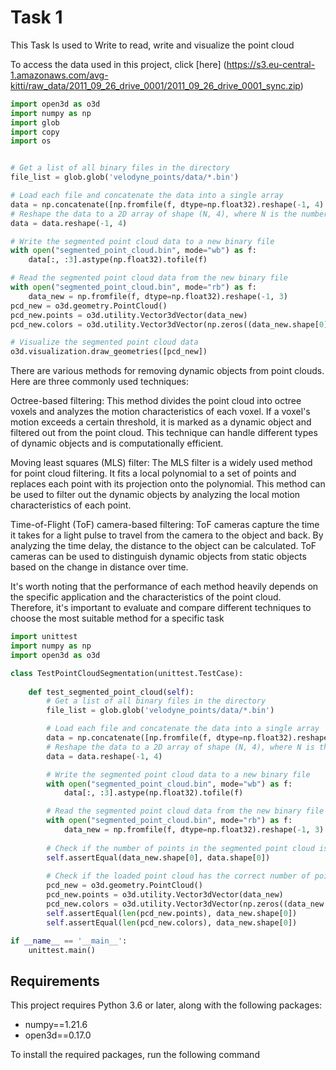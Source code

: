 # Task 1
This Task Is used to Write to read, write and visualize the point cloud

To access the data used in this project, click [here] (https://s3.eu-central-1.amazonaws.com/avg-kitti/raw_data/2011_09_26_drive_0001/2011_09_26_drive_0001_sync.zip)


```python
import open3d as o3d
import numpy as np
import glob
import copy
import os


# Get a list of all binary files in the directory
file_list = glob.glob('velodyne_points/data/*.bin')

# Load each file and concatenate the data into a single array
data = np.concatenate([np.fromfile(f, dtype=np.float32).reshape(-1, 4) for f in file_list])
# Reshape the data to a 2D array of shape (N, 4), where N is the number of points
data = data.reshape(-1, 4)

# Write the segmented point cloud data to a new binary file
with open("segmented_point_cloud.bin", mode="wb") as f:
    data[:, :3].astype(np.float32).tofile(f)

# Read the segmented point cloud data from the new binary file
with open("segmented_point_cloud.bin", mode="rb") as f:
    data_new = np.fromfile(f, dtype=np.float32).reshape(-1, 3)
pcd_new = o3d.geometry.PointCloud()
pcd_new.points = o3d.utility.Vector3dVector(data_new)
pcd_new.colors = o3d.utility.Vector3dVector(np.zeros((data_new.shape[0], 3)))

# Visualize the segmented point cloud data
o3d.visualization.draw_geometries([pcd_new])

```


There are various methods for removing dynamic objects from point clouds. Here are three commonly used techniques:

Octree-based filtering: This method divides the point cloud into octree voxels and analyzes the motion characteristics of each voxel. If a voxel's motion exceeds a certain threshold, it is marked as a dynamic object and filtered out from the point cloud. This technique can handle different types of dynamic objects and is computationally efficient.

Moving least squares (MLS) filter: The MLS filter is a widely used method for point cloud filtering. It fits a local polynomial to a set of points and replaces each point with its projection onto the polynomial. This method can be used to filter out the dynamic objects by analyzing the local motion characteristics of each point.

Time-of-Flight (ToF) camera-based filtering: ToF cameras capture the time it takes for a light pulse to travel from the camera to the object and back. By analyzing the time delay, the distance to the object can be calculated. ToF cameras can be used to distinguish dynamic objects from static objects based on the change in distance over time.

It's worth noting that the performance of each method heavily depends on the specific application and the characteristics of the point cloud. Therefore, it's important to evaluate and compare different techniques to choose the most suitable method for a specific task


```python
import unittest
import numpy as np
import open3d as o3d

class TestPointCloudSegmentation(unittest.TestCase):
    
    def test_segmented_point_cloud(self):
        # Get a list of all binary files in the directory
        file_list = glob.glob('velodyne_points/data/*.bin')

        # Load each file and concatenate the data into a single array
        data = np.concatenate([np.fromfile(f, dtype=np.float32).reshape(-1, 4) for f in file_list])
        # Reshape the data to a 2D array of shape (N, 4), where N is the number of points
        data = data.reshape(-1, 4)

        # Write the segmented point cloud data to a new binary file
        with open("segmented_point_cloud.bin", mode="wb") as f:
            data[:, :3].astype(np.float32).tofile(f)

        # Read the segmented point cloud data from the new binary file
        with open("segmented_point_cloud.bin", mode="rb") as f:
            data_new = np.fromfile(f, dtype=np.float32).reshape(-1, 3)
        
        # Check if the number of points in the segmented point cloud is correct
        self.assertEqual(data_new.shape[0], data.shape[0])
        
        # Check if the loaded point cloud has the correct number of points and colors
        pcd_new = o3d.geometry.PointCloud()
        pcd_new.points = o3d.utility.Vector3dVector(data_new)
        pcd_new.colors = o3d.utility.Vector3dVector(np.zeros((data_new.shape[0], 3)))
        self.assertEqual(len(pcd_new.points), data_new.shape[0])
        self.assertEqual(len(pcd_new.colors), data_new.shape[0])

if __name__ == '__main__':
    unittest.main()
```

## Requirements

This project requires Python 3.6 or later, along with the following packages:

- numpy==1.21.6
- open3d==0.17.0

To install the required packages, run the following command